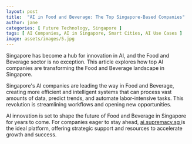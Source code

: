 ```yaml
---
layout: post
title:  "AI in Food and Beverage: The Top Singapore-Based Companies"
author: jane
categories: [ Future Technology, Singapore ]
tags: [ AI Companies, AI in Singapore, Smart Cities, AI Use Cases ]
image: assets/images/5.jpg
---
```


Singapore has become a hub for innovation in AI, and the Food and Beverage sector is no exception. This article explores how top AI companies are transforming the Food and Beverage landscape in Singapore.

Singapore's AI companies are leading the way in Food and Beverage, creating more efficient and intelligent systems that can process vast amounts of data, predict trends, and automate labor-intensive tasks. This revolution is streamlining workflows and opening new opportunities.

AI innovation is set to shape the future of Food and Beverage in Singapore for years to come. For companies eager to stay ahead, <a href="https://ai.supremacy.sg" target="_blank"> ai.supremacy.sg </a> is the ideal platform, offering strategic support and resources to accelerate growth and success.
